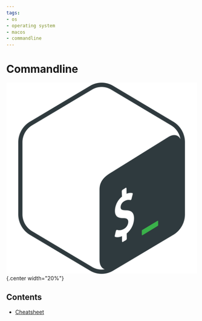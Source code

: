```yaml
---
tags:
- os
- operating system
- macos
- commandline
---
```

# Commandline
![](img/logo.svg){.center width="20%"}

## Contents

- [Cheatsheet](cheatsheet.md)